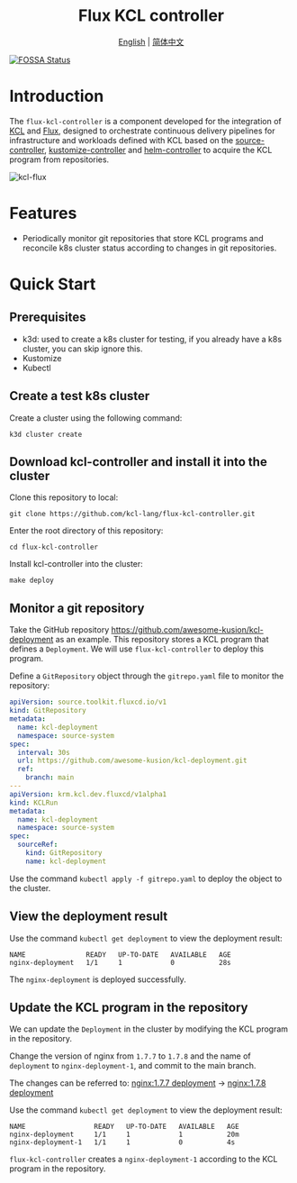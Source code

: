 <h1 align="center">Flux KCL controller</h1>

<p align="center">
<a href="./README.md">English</a> | <a href="./README-zh.md">简体中文</a>
</p>

[![FOSSA Status](https://app.fossa.com/api/projects/git%2Bgithub.com%2Fkcl-lang%2Fflux-kcl-controller.svg?type=shield)](https://app.fossa.com/projects/git%2Bgithub.com%2Fkcl-lang%2Fflux-kcl-controller?ref=badge_shield)

# Introduction

The `flux-kcl-controller` is a component developed for the integration of [KCL](https://github.com/kcl-lang/kcl) and [Flux](https://github.com/fluxcd/flux2), designed to orchestrate continuous delivery pipelines for infrastructure and workloads defined with KCL based on the [source-controller](https://github.com/fluxcd/source-controller), [kustomize-controller](https://github.com/fluxcd/kustomize-controller) and [helm-controller](https://github.com/fluxcd/helm-controller) to acquire the KCL program from repositories.

![kcl-flux](./docs/img/kcl-flux.png)

# Features

- Periodically monitor git repositories that store KCL programs and reconcile k8s cluster status according to changes in git repositories.

# Quick Start

## Prerequisites

- k3d: used to create a k8s cluster for testing, if you already have a k8s cluster, you can skip ignore this.
- Kustomize
- Kubectl

## Create a test k8s cluster

Create a cluster using the following command:

```shell
k3d cluster create
```

## Download kcl-controller and install it into the cluster

Clone this repository to local:

```shell
git clone https://github.com/kcl-lang/flux-kcl-controller.git
```

Enter the root directory of this repository:

```shell
cd flux-kcl-controller
```

Install kcl-controller into the cluster:

```shell
make deploy
```

## Monitor a git repository

Take the GitHub repository https://github.com/awesome-kusion/kcl-deployment as an example. This repository stores a KCL program that defines a `Deployment`. We will use `flux-kcl-controller` to deploy this program.

Define a `GitRepository` object through the `gitrepo.yaml` file to monitor the repository:

```yaml
apiVersion: source.toolkit.fluxcd.io/v1
kind: GitRepository
metadata:
  name: kcl-deployment
  namespace: source-system
spec:
  interval: 30s
  url: https://github.com/awesome-kusion/kcl-deployment.git
  ref:
    branch: main
---
apiVersion: krm.kcl.dev.fluxcd/v1alpha1
kind: KCLRun
metadata:
  name: kcl-deployment
  namespace: source-system
spec:
  sourceRef:
    kind: GitRepository
    name: kcl-deployment
```

Use the command `kubectl apply -f gitrepo.yaml` to deploy the object to the cluster.

## View the deployment result

Use the command `kubectl get deployment` to view the deployment result:

```shell
NAME               READY   UP-TO-DATE   AVAILABLE   AGE
nginx-deployment   1/1     1            0           28s
```

The `nginx-deployment` is deployed successfully.

## Update the KCL program in the repository

We can update the `Deployment` in the cluster by modifying the KCL program in the repository.

Change the version of nginx from `1.7.7` to `1.7.8` and the name of `deployment` to `nginx-deployment-1`, and commit to the main branch.

The changes can be referred to: [nginx:1.7.7 deployment](https://github.com/awesome-kusion/kcl-deployment/commit/dc8b2aa70b1b47bef0637212ea184792b8c43449) -> [nginx:1.7.8 deployment](https://github.com/awesome-kusion/kcl-deployment/commit/f257a71fdff6cb9190f49c1dbf5fa4496d7b3cb2)

Use the command `kubectl get deployment` to view the deployment result:


```shell
NAME                 READY   UP-TO-DATE   AVAILABLE   AGE
nginx-deployment     1/1     1            1           20m
nginx-deployment-1   1/1     1            0           4s
```

`flux-kcl-controller` creates a `nginx-deployment-1` according to the KCL program in the repository.
